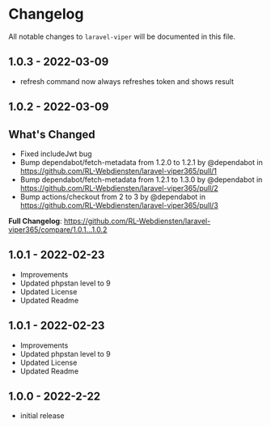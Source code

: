 # Changelog

All notable changes to `laravel-viper` will be documented in this file.

## 1.0.3 - 2022-03-09

- refresh command now always refreshes token and shows result

## 1.0.2 - 2022-03-09

## What's Changed

- Fixed includeJwt bug
- Bump dependabot/fetch-metadata from 1.2.0 to 1.2.1 by @dependabot in https://github.com/RL-Webdiensten/laravel-viper365/pull/1
- Bump dependabot/fetch-metadata from 1.2.1 to 1.3.0 by @dependabot in https://github.com/RL-Webdiensten/laravel-viper365/pull/2
- Bump actions/checkout from 2 to 3 by @dependabot in https://github.com/RL-Webdiensten/laravel-viper365/pull/3

**Full Changelog**: https://github.com/RL-Webdiensten/laravel-viper365/compare/1.0.1...1.0.2

## 1.0.1 - 2022-02-23

- Improvements
- Updated phpstan level to 9
- Updated License
- Updated Readme

## 1.0.1 - 2022-02-23

- Improvements
- Updated phpstan level to 9
- Updated License
- Updated Readme

## 1.0.0 - 2022-2-22

- initial release
